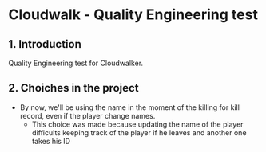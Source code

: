# Cloudwalk - Quality Engineering test

## 1. Introduction

Quality Engineering test for Cloudwalker.

## 2. Choiches in the project

- By now, we'll be using the name in the moment of the killing for kill record, even if the player change names.
    - This choice was made because updating the name of the player difficults keeping track of the player if he leaves and another one takes his ID
